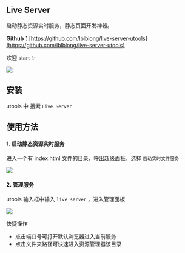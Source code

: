 ## Live Server

启动静态资源实时服务，静态页面开发神器。

**Github：**[https://github.com/lblblong/live-server-utools](https://github.com/lblblong/live-server-utools)

欢迎 start ✨

![](https://files.catbox.moe/zr51mx.gif)




## 安装

utools 中 搜索 `Live Server` 



## 使用方法

#### 1. 启动静态资源实时服务

进入一个有 index.html 文件的目录，呼出超级面板，选择 `启动实时文件服务`

![](https://files.catbox.moe/f8gayz.png)



#### 2. 管理服务

utools 输入框中输入 `live server` ，进入管理面板

![](https://files.catbox.moe/8c4nw9.png)



快捷操作

- 点击端口号可打开默认浏览器进入当前服务
- 点击文件夹路径可快速进入资源管理器该目录